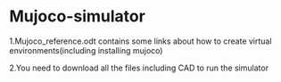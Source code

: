 # Mujoco-simulator
1.Mujoco_reference.odt contains some links about how to create virtual environments(including installing mujoco)

2.You need to download all the files including CAD to run the simulator
